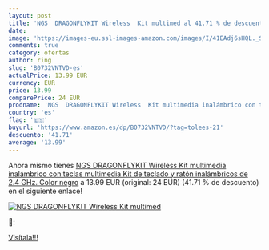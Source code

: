 ```yaml
---
layout: post
title: 'NGS  DRAGONFLYKIT Wireless  Kit multimed al 41.71 % de descuento'
date: 
image: 'https://images-eu.ssl-images-amazon.com/images/I/41EAdj6sHQL._SL200_.jpg'
comments: true
category: ofertas
author: ring
slug: 'B0732VNTVD-es'
actualPrice: 13.99 EUR
currency: EUR
price: 13.99
comparePrice: 24 EUR
prodname: 'NGS  DRAGONFLYKIT Wireless  Kit multimedia inalámbrico con teclas multimedia  Kit de teclado y ratón inalámbricos de 2.4 GHz. Color negro'
country: 'es'
flag: '🇪🇸'
buyurl: 'https://www.amazon.es/dp/B0732VNTVD/?tag=tolees-21'
descuento: '41.71'
average: '13.99'
---
```


Ahora mismo tienes [NGS  DRAGONFLYKIT Wireless  Kit multimedia inalámbrico con teclas multimedia  Kit de teclado y ratón inalámbricos de 2.4 GHz. Color negro](https://www.amazon.es/dp/B0732VNTVD/?tag=tolees-21) a 13.99 EUR (original: 24 EUR) (41.71 %  de descuento) en el siguiente enlace!

[![NGS  DRAGONFLYKIT Wireless  Kit multimed](https://images-eu.ssl-images-amazon.com/images/I/41EAdj6sHQL._SL200_.jpg)](https://www.amazon.es/dp/B0732VNTVD/?tag=tolees-21)

🔎:


[Visítala!!!](https://www.amazon.es/dp/B0732VNTVD/?tag=tolees-21)
